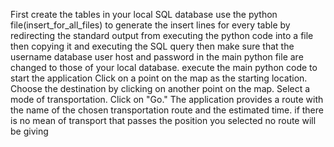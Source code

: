 First create the tables in your local SQL database
use the python file(insert_for_all_files) to generate the insert lines for every table by redirecting the standard output from executing the python code into a file then copying it and executing the SQL query
then make sure that the username database user host and password in the main python file are changed to those of your local database.
execute the main python code to start the application
Click on a point on the map as the starting location.
Choose the destination by clicking on another point on the map.
Select a mode of transportation.
Click on "Go."
The application provides a route with the name of the chosen transportation route and the estimated time.
if there is no mean of transport that passes the position you selected no route will be giving
